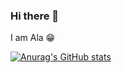 ### Hi there 👋

I am Ala 😁



[![Anurag's GitHub stats](https://github-readme-stats.vercel.app/api?username=Ala-Alsanea&show_icons=true&theme=tokyonight)](https://github.com/Ala-Alsanea)
